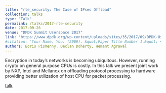 ```yaml
---
title: "rte_security: The Case of IPsec Offload"
collection: talks
type: "Talk"
permalink: /talks/2017-rte-security
date: 2017-09-26
venue: "DPDK Summit Userspace 2017"
link: 'https://www.dpdk.org/wp-content/uploads/sites/35/2017/09/DPDK-Userspace2017-Day1-9-security-presentation.pdf'
#citation: 'Your Name, You. (2009). &quot;Paper Title Number 1.&quot; <i>Journal 1</i>. 1(1).'
authors: Boris Pismenny, Declan Doherty, Hemant Agrawal
---
```


Encryption in today’s networks is becoming ubiquitous. However, running crypto
on general purpose CPUs is costly. In this talk we present joint work by NXP,
Intel and Mellanox on offloading protocol processing to hardware providing
better utilization of host CPU for packet processing.

[talk](https://www.dpdk.org/wp-content/uploads/sites/35/2017/09/DPDK-Userspace2017-Day1-9-security-presentation.pdf)

